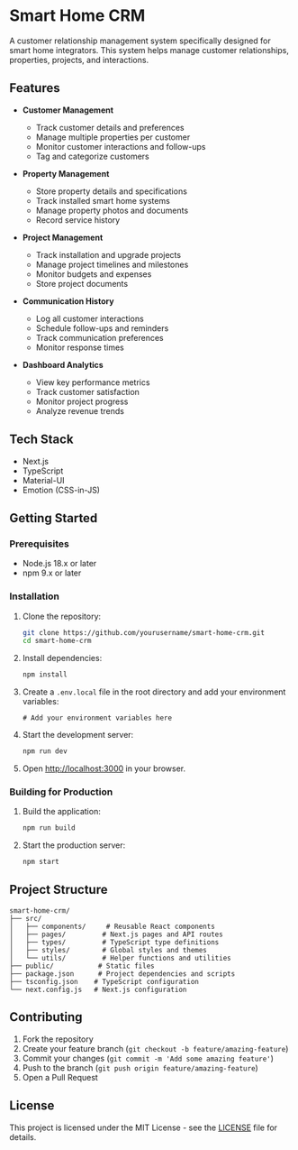 # Smart Home CRM

A customer relationship management system specifically designed for smart home integrators. This system helps manage customer relationships, properties, projects, and interactions.

## Features

- **Customer Management**
  - Track customer details and preferences
  - Manage multiple properties per customer
  - Monitor customer interactions and follow-ups
  - Tag and categorize customers

- **Property Management**
  - Store property details and specifications
  - Track installed smart home systems
  - Manage property photos and documents
  - Record service history

- **Project Management**
  - Track installation and upgrade projects
  - Manage project timelines and milestones
  - Monitor budgets and expenses
  - Store project documents

- **Communication History**
  - Log all customer interactions
  - Schedule follow-ups and reminders
  - Track communication preferences
  - Monitor response times

- **Dashboard Analytics**
  - View key performance metrics
  - Track customer satisfaction
  - Monitor project progress
  - Analyze revenue trends

## Tech Stack

- Next.js
- TypeScript
- Material-UI
- Emotion (CSS-in-JS)

## Getting Started

### Prerequisites

- Node.js 18.x or later
- npm 9.x or later

### Installation

1. Clone the repository:
   ```bash
   git clone https://github.com/yourusername/smart-home-crm.git
   cd smart-home-crm
   ```

2. Install dependencies:
   ```bash
   npm install
   ```

3. Create a `.env.local` file in the root directory and add your environment variables:
   ```
   # Add your environment variables here
   ```

4. Start the development server:
   ```bash
   npm run dev
   ```

5. Open [http://localhost:3000](http://localhost:3000) in your browser.

### Building for Production

1. Build the application:
   ```bash
   npm run build
   ```

2. Start the production server:
   ```bash
   npm start
   ```

## Project Structure

```
smart-home-crm/
├── src/
│   ├── components/     # Reusable React components
│   ├── pages/         # Next.js pages and API routes
│   ├── types/         # TypeScript type definitions
│   ├── styles/        # Global styles and themes
│   └── utils/         # Helper functions and utilities
├── public/           # Static files
├── package.json      # Project dependencies and scripts
├── tsconfig.json    # TypeScript configuration
└── next.config.js   # Next.js configuration
```

## Contributing

1. Fork the repository
2. Create your feature branch (`git checkout -b feature/amazing-feature`)
3. Commit your changes (`git commit -m 'Add some amazing feature'`)
4. Push to the branch (`git push origin feature/amazing-feature`)
5. Open a Pull Request

## License

This project is licensed under the MIT License - see the [LICENSE](LICENSE) file for details. 
